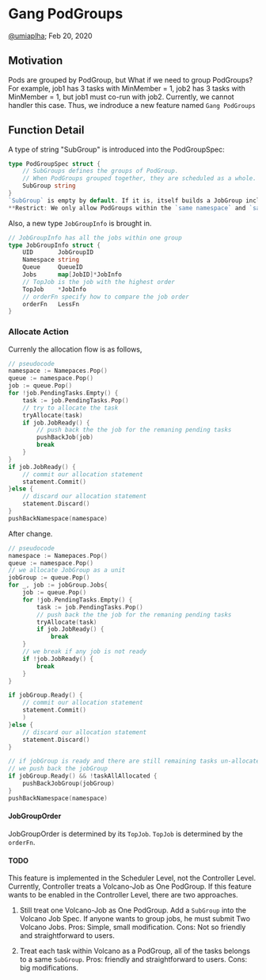 # Gang PodGroups

[@umiaplha](http://github.com/umialpha); Feb 20, 2020

## Motivation
Pods are grouped by PodGroup, but What if we need to group PodGroups?
For example, job1 has 3 tasks with MinMember = 1, job2 has 3 tasks with MinMember = 1, but job1 must co-run with job2.
Currently, we cannot handler this case.
Thus, we indroduce a new feature named `Gang PodGroups`

## Function Detail
A type of string "SubGroup" is introduced into the PodGroupSpec:
```go
type PodGroupSpec struct {
	// SubGroups defines the groups of PodGroup.
	// When PodGroups grouped together, they are scheduled as a whole.
	SubGroup string
}
`SubGroup` is empty by default. If it is, itself builds a JobGroup including only itself.
**Restrict: We only allow PodGroups within the `same namespace` and `same queue` to make up a JobGroup.

```
Also, a new type `JobGroupInfo` is brought in.
```go
// JobGroupInfo has all the jobs within one group
type JobGroupInfo struct {
	UID       JobGroupID
	Namespace string
	Queue     QueueID
    Jobs      map[JobID]*JobInfo
    // TopJob is the job with the highest order
    TopJob    *JobInfo
    // orderFn specify how to compare the job order
	orderFn   LessFn
}

```
### Allocate Action
Currenly the allocation flow is as follows,
``` go
// pseudocode
namespace := Namepaces.Pop()
queue := namespace.Pop()
job := queue.Pop()
for !job.PendingTasks.Empty() {
    task := job.PendingTasks.Pop()
    // try to allocate the task 
    tryAllocate(task)
    if job.JobReady() {
        // push back the the job for the remaning pending tasks
        pushBackJob(job)
        break
    }
}
if job.JobReady() {
    // commit our allocation statement
    statement.Commit()
}else {
    // discard our allocation statement
    statement.Discard()
}
pushBackNamespace(namespace)
```

After change.
``` go
// pseudocode
namespace := Namepaces.Pop()
queue := namespace.Pop()
// we allocate JobGroup as a unit
jobGroup := queue.Pop()
for _, job := jobGroup.Jobs{    
    job := queue.Pop()
    for !job.PendingTasks.Empty() {
        task := job.PendingTasks.Pop()
        // push back the the job for the remaning pending tasks
        tryAllocate(task)
        if job.JobReady() {
            break
    }
    // we break if any job is not ready
    if !job.JobReady() {
        break
    }
}

if jobGroup.Ready() {
    // commit our allocation statement
    statement.Commit()
    )
}else {
    // discard our allocation statement
    statement.Discard()
}

// if jobGroup is ready and there are still remaining tasks un-allocated
// we push back the jobGroup
if jobGroup.Ready() && !taskAllAllocated {
    pushBackJobGroup(jobGroup)
}
pushBackNamespace(namespace)
```

#### JobGroupOrder
JobGroupOrder is determined by its `TopJob`. `TopJob` is determined by the `orderFn`.


#### TODO
This feature is implemented in the Scheduler Level, not the Controller Level.
Currently, Controller treats a Volcano-Job as One PodGroup.
If this feature wants to be enabled in the Controller Level, there are two approaches.

1.  Still treat one Volcano-Job as One PodGroup. Add a `SubGroup` into the Volcano Job Spec.
    If anyone wants to group jobs, he must submit Two Volcano Jobs.
    Pros: Simple, small modification.
    Cons: Not so friendly and straightforward to users.

2.  Treat each task within Volcano as a PodGroup, all of the tasks belongs to a same `SubGroup`.
    Pros: friendly and straightforward to users.
    Cons: big modifications.

